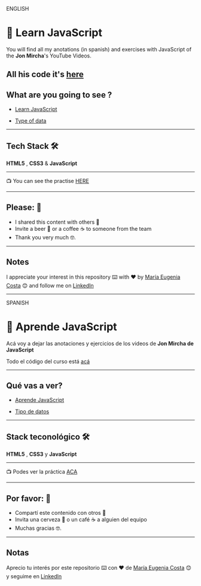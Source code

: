 ENGLISH

# :book: Learn JavaScript

You will find all my anotations (in spanish) and exercises with JavaScript of the **Jon Mircha**'s YouTube Videos.


All his code it's [here](https://github.com/jonmircha/youtube-js)
---

## What are you going to see ?

- [Learn JavaScript](https://eugenia1984.github.io/learn-JS-with-JonMircha-videos/learn_js)

- [Type of data](https://eugenia1984.github.io/learn-JS-with-JonMircha-videos/tipo_de_datos)

---

## Tech Stack 🛠️

**HTML5** , **CSS3** & **JavaScript**

---

:tv: You can see the practise [HERE](https://eugenia1984.github.io/learn-JS-with-JonMircha-videos/)

---

## Please: 🎁

- I shared this content with others 📢
- Invite a beer 🍺 or a coffee ☕ to someone from the team
- Thank you very much 🤓.

---

## Notes

I appreciate your interest in this repository ⌨️ with ❤️ by [María Eugenia Costa](https://github.com/eugenia1984) 😊 and follow me on [LinkedIn](http://www.linkedin.com/in/maríaeugeniacosta)




---


SPANISH


# :book: Aprende JavaScript

Acá voy a dejar las anotaciones y ejercicios de los videos de **Jon Mircha de JavaScript**


Todo el código del curso está [acá](https://github.com/jonmircha/youtube-js)

---

##  Qué vas a ver?

- [Aprende JavaScript](https://eugenia1984.github.io/learn-JS-with-JonMircha-videos/learn_js)

- [Tipo de datos](https://eugenia1984.github.io/learn-JS-with-JonMircha-videos/tipo_de_datos)

---

## Stack teconológico 🛠️

**HTML5** , **CSS3** y **JavaScript**

---

:tv: Podes ver la práctica [ACA](https://eugenia1984.github.io/learn-JS-with-JonMircha-videos/)

---

## Por favor: 🎁

- Compartí este contenido con otros 📢
- Invita una cerveza 🍺 o un café ☕ a alguien del equipo
- Muchas gracias 🤓.

---

## Notas

Aprecio tu interés por este repositorio ⌨️ con ❤️ de [María Eugenia Costa](https://github.com/eugenia1984) 😊 y seguime en [LinkedIn](http://www.linkedin.com/in/maríaeugeniacosta)